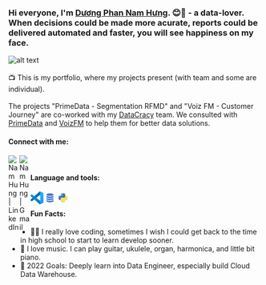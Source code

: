 ### Hi everyone, I'm [Dương Phan Nam Hưng][github]. 😊🤝 - a data-lover. When decisions could be made more acurate, reports could be delivered automated and faster, you will see happiness on my face.
![alt text](https://media-exp1.licdn.com/dms/image/C5616AQHHuz64pUV-vQ/profile-displaybackgroundimage-shrink_350_1400/0/1605709937697?e=1645056000&v=beta&t=0ezL7yBcTO5J4viaNFaG8-qcUB4NdpvUbKmcAlQH23k)<br /> 
<br /> 
📺 This is my portfolio, where my projects present (with team and some are individual).
<br />
<br /> 
The projects "PrimeData - Segmentation RFMD" and "Voiz FM - Customer Journey" are co-worked with my [DataCracy][website] team. We consulted with [PrimeData] and [VoizFM] to help them for better data solutions.

#### Connect with me: 
[<img align="left" alt="NamHung | LinkedIn" width="22px" src="https://cdn.jsdelivr.net/npm/simple-icons@v3/icons/linkedin.svg" />][linkedin]
[<img align="left" alt="NamHung | Gmail" width="22px" src="https://cdn.jsdelivr.net/npm/simple-icons@v3/icons/gmail.svg" />][Gmail]
<br /> 
#### Language and tools:
[<img align="left" alt="Visual Studio Code" width="26px" src="https://raw.githubusercontent.com/github/explore/80688e429a7d4ef2fca1e82350fe8e3517d3494d/topics/visual-studio-code/visual-studio-code.png" />][github]
[<img align="left" alt="SQL" width="26px" src="https://raw.githubusercontent.com/github/explore/80688e429a7d4ef2fca1e82350fe8e3517d3494d/topics/sql/sql.png" />][github]
[<img align="left" alt="Python" width="26px" src="https://raw.githubusercontent.com/github/explore/80688e429a7d4ef2fca1e82350fe8e3517d3494d/topics/python/python.png" />][github]
<br /> 
#### Fun Facts:
- 🏋‍♂ I really love coding, sometimes I wish I could get back to the time in high school to start to learn develop sooner.
- 📀 I love music. I can play guitar, ukulele, organ, harmonica, and little bit piano.
- 🥅 2022 Goals: Deeply learn into Data Engineer, especially build Cloud Data Warehouse.

[website]: https://www.facebook.com/datacracy2020
[PrimeData]: https://primedata.ai/
[VoizFM]: https://voiz.vn/
[linkedin]: https://www.linkedin.com/in/duongphannamhung/
[Gmail]: https://cdn.jsdelivr.net/npm/simple-icons@v3/icons/gmail.svg
[github]: https://github.com/duongphannamhung
